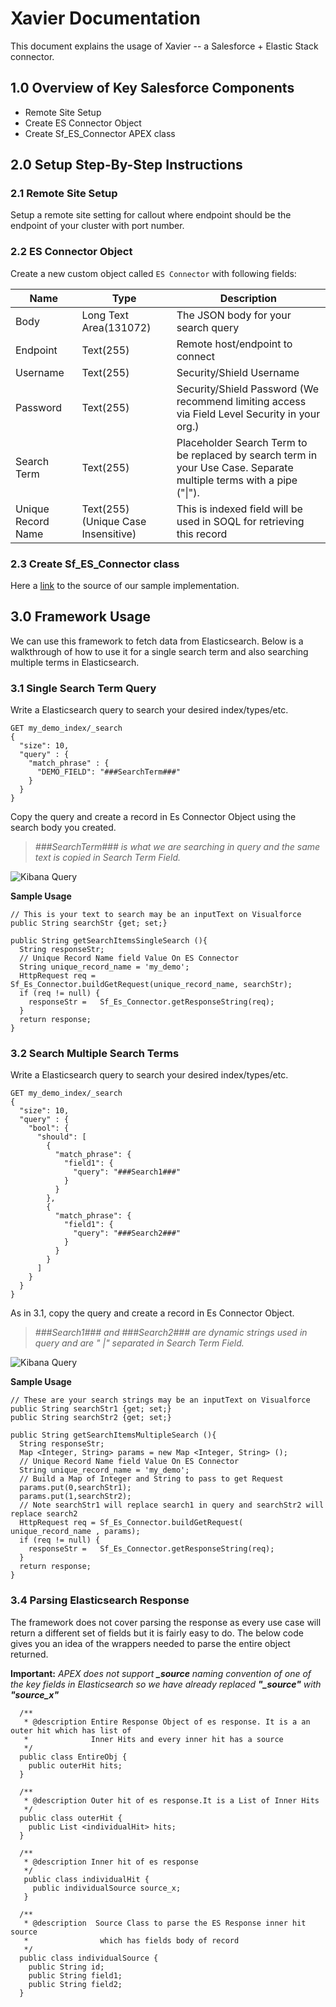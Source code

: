 # Xavier Documentation
This document explains the usage of Xavier -- a Salesforce + Elastic Stack connector.
<br/>
## 1.0 Overview of Key Salesforce Components 
* Remote Site Setup
* Create ES Connector Object
* Create Sf_ES_Connector APEX class

## 2.0 Setup Step-By-Step Instructions

### 2.1 Remote Site Setup
Setup a remote site setting for callout where endpoint should be the endpoint of your cluster with port number.

### 2.2 ES Connector Object
Create a new custom object called ```ES Connector``` with following fields:

Name  | Type | Description
------ | ------------- | ------- 
Body | Long Text Area(131072) | The JSON body for your search query
Endpoint | Text(255) | Remote host/endpoint to connect
Username | Text(255) | Security/Shield Username 
Password | Text(255) | Security/Shield Password (We recommend limiting access via Field Level Security in your org.)
Search Term | Text(255) | Placeholder Search Term to be replaced by search term in your Use Case. Separate multiple terms with a pipe ("\|"). 
Unique Record Name | Text(255) (Unique Case Insensitive) | This is indexed field will be used in SOQL for retrieving this record

### 2.3 Create Sf_ES_Connector class
Here a <a href="https://github.com/elastic/xavier/blob/master/src/Sf_Es_Connector.cls" target="_blank">link</a> to the source of our sample implementation.

## 3.0 Framework Usage
We can use this framework to fetch data from Elasticsearch. Below is a walkthrough of how to 
use it for a single search term and also searching multiple terms in Elasticsearch.

### 3.1 Single Search Term Query

Write a Elasticsearch query to search your desired index/types/etc. 
```
GET my_demo_index/_search
{
  "size": 10,
  "query" : {
    "match_phrase" : {
      "DEMO_FIELD": "###SearchTerm###"
    }
  }
}
```

Copy the query and create a record in Es Connector Object using the search body you created. 

> *###SearchTerm### is what we are searching in query and the same text is copied in Search Term Field.*

<img src="https://github.com/elastic/xavier/blob/master/src/images/SingleSearchSFDCEsConnectorRecord.png" alt="Kibana Query" />

<strong>Sample Usage</strong>
```
// This is your text to search may be an inputText on Visualforce
public String searchStr {get; set;}   
 
public String getSearchItemsSingleSearch (){
  String responseStr;
  // Unique Record Name field Value On ES Connector 
  String unique_record_name = 'my_demo'; 
  HttpRequest req = Sf_Es_Connector.buildGetRequest(unique_record_name, searchStr);
  if (req != null) {
    responseStr =   Sf_Es_Connector.getResponseString(req);
  }
  return response;
}
```

### 3.2 Search Multiple Search Terms

Write a Elasticsearch query to search your desired index/types/etc. 
```
GET my_demo_index/_search
{
  "size": 10,
  "query" : {
    "bool": {
      "should": [
        {
          "match_phrase": {
            "field1": {
              "query": "###Search1###"
            }
          }
        },
        {
          "match_phrase": {
            "field1": {
              "query": "###Search2###"
            }
          }
        }      
      ]
    }
  }
}
```

As in 3.1, copy the query and create a record in Es Connector Object.

> *###Search1### and  ###Search2### are dynamic strings used  in query and are " |" separated in Search Term Field.*

<img src="https://github.com/elastic/xavier/blob/master/src/images/MultipleSearchSfConnector.png" alt="Kibana Query" />

<strong>Sample Usage</strong>
```
// These are your search strings may be an inputText on Visualforce
public String searchStr1 {get; set;} 
public String searchStr2 {get; set;} 

public String getSearchItemsMultipleSearch (){
  String responseStr;
  Map <Integer, String> params = new Map <Integer, String> ();
  // Unique Record Name field Value On ES Connector 
  String unique_record_name = 'my_demo'; 
  // Build a Map of Integer and String to pass to get Request
  params.put(0,searchStr1);
  params.put(1,searchStr2);
  // Note searchStr1 will replace search1 in query and searchStr2 will replace search2
  HttpRequest req = Sf_Es_Connector.buildGetRequest( unique_record_name , params);
  if (req != null) {
    responseStr =   Sf_Es_Connector.getResponseString(req);
  }
  return response;
}
```

### 3.4 Parsing Elasticsearch Response

The framework does not cover parsing the response as every use case will return a different
set of fields but it is fairly easy to do. The below code gives you an idea of the wrappers
needed to parse the entire object returned.

**Important:** *APEX does not support **_source** naming convention of one of the key 
fields in Elasticsearch so we have already replaced **"_source"** with **"source_x"***

```
  /**
   * @description Entire Response Object of es response. It is a an outer hit which has list of
   *              Inner Hits and every inner hit has a source
   */
  public class EntireObj {
    public outerHit hits;
  }
  
  /**
   * @description Outer hit of es response.It is a List of Inner Hits  
   */
  public class outerHit {
    public List <individualHit> hits;
  }
  
  /**
   * @description Inner hit of es response
   */
   public class individualHit {
     public individualSource source_x;
   }  
  
  /**
   * @description  Source Class to parse the ES Response inner hit source
   *                which has fields body of record
   */
  public class individualSource {
    public String id;
    public String field1;
    public String field2;
  }
```
